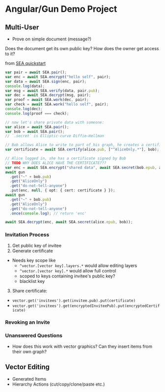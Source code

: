 # Angular/Gun Demo Project

## Multi-User

- Prove on simple document (message?)

Does the document get its own public key? How does the owner get access to it?

from [SEA quickstart](https://gun.eco/docs/SEA#quickstart)

```typescript
var pair = await SEA.pair();
var enc = await SEA.encrypt("hello self", pair);
var data = await SEA.sign(enc, pair);
console.log(data);
var msg = await SEA.verify(data, pair.pub);
var dec = await SEA.decrypt(msg, pair);
var proof = await SEA.work(dec, pair);
var check = await SEA.work("hello self", pair);
console.log(dec);
console.log(proof === check);

// now let's share private data with someone:
var alice = await SEA.pair();
var bob = await SEA.pair();
// `.secret` is Elliptic-curve Diffie–Hellman

// Bob allows Alice to write to part of his graph, he creates a certificate for Bob
var certificate = await SEA.certify(alice.pub, ["^AliceOnly.*"], bob);

// Alice logged in, she has a certificate signed by Bob
// TODO WHY DOES ALICE HAVE THE CERTIFICATE???
var enc = await SEA.encrypt("shared data", await SEA.secret(bob.epub, alice));
await gun
  .get("~" + bob.pub)
  .get("AliceOnly")
  .get("do-not-tell-anyone")
  .put(enc, null, { opt: { cert: certificate } });
await gun
  .get("~" + bob.pub)
  .get("AliceOnly")
  .get("do-not-tell-anyone")
  .once(console.log); // return 'enc'

await SEA.decrypt(enc, await SEA.secret(alice.epub, bob));
```

### Invitation Process

1. Get public key of invitee
2. Generate certificate

- Needs key scope like
  - `^vector.[vector key].layers.*` would allow editing layers
  - `^vector.[vector key].*` would allow full control
  - scoped to keys containing invitee's public key?
  - blacklist key

3. Share certificate:

- `vector.get('invitees').get(invitee.pub).put(certificate)`
- `vector.get('invitees').get(encryptedInviteePub).put(encryptedCertificate)`

### Revoking an Invite

### Unanswered Questions

- How does this work with vector graphics? Can they insert items from their own graph?

## Vector Editing

- Generated Items
- Hierarchy Actions (cut/copy/clone/paste etc.)
